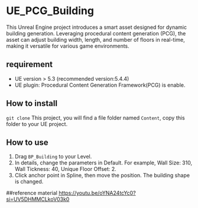 # UE_PCG_Building
This Unreal Engine project introduces a smart asset designed for dynamic building generation. Leveraging procedural content generation (PCG), the asset can adjust building width, length, and number of floors in real-time, making it versatile for various game environments. 
## requirement
 - UE version > 5.3 (recommended version:5.4.4)
 - UE plugin: Procedural Content Generation Framework(PCG) is enable.

## How to install
 `git clone` This project, you will find a file folder named `Content`, copy this folder to your UE project.

## How to use
1. Drag `BP_Building` to your Level.
2. In details, change the parameters in Default. For example, Wall Size: 310, Wall Tickness: 40, Unique Floor Offset: 2.
3. Click anchor point in Spline, then move the position. The building shape is changed.

##reference material 
https://youtu.be/oYNA24tcYc0?si=UV5DHMMCLkoV03k0